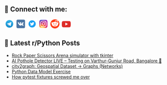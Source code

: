## 🔎 Connect with me:
[<img src="https://github.com/bullbesh/bullbesh/blob/main/images/Telegram.png" width="32" height="32" />](https://t.me/bullbesh)
[<img src="https://github.com/bullbesh/bullbesh/blob/main/images/VK.png" width="32" height="32" />](https://vk.com/bullbesh)
[<img src="https://github.com/bullbesh/bullbesh/blob/main/images/Twitter.png" width="32" height="32" />](https://twitter.com/bullbesh1)
[<img src="https://github.com/bullbesh/bullbesh/blob/main/images/Instagram.png" width="32" height="32" />](https://www.instagram.com/bullbesh)
[<img src="https://github.com/bullbesh/bullbesh/blob/main/images/Reddit.png" width="32" height="32" />](https://www.reddit.com/user/bullbesh)
[<img src="https://github.com/bullbesh/bullbesh/blob/main/images/YouTube.png" width="32" height="32" />](https://www.youtube.com/channel/UCtfjRs6uzgq5mfm8S06WTcg)

## 📕 Latest r/Python Posts
<!-- BLOG-POST-LIST:START -->
- [Rock Paper Scissors Arena simulator with tkinter](https://www.reddit.com/r/Python/comments/1nr7ozl/rock_paper_scissors_arena_simulator_with_tkinter/)
- [AI Pothole Detector LIVE – Testing on Varthur-Gunjur Road, Bangalore 🚧](https://www.reddit.com/r/Python/comments/1nr49v6/ai_pothole_detector_live_testing_on_varthurgunjur/)
- [city2graph: Geospatial Dataset → Graphs &lpar;Networks&rpar;](https://www.reddit.com/r/Python/comments/1nr32ff/city2graph_geospatial_dataset_graphs_networks/)
- [Python Data Model Exercise](https://www.reddit.com/r/Python/comments/1nr2v3j/python_data_model_exercise/)
- [How pytest fixtures screwed me over](https://www.reddit.com/r/Python/comments/1nr2kmn/how_pytest_fixtures_screwed_me_over/)
<!-- BLOG-POST-LIST:END -->

